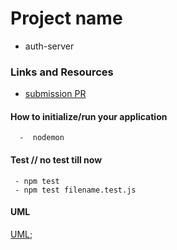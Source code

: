 
# Project name 

- auth-server

### Links and Resources

- [submission PR](https://github.com/Balqees-401-advanced-javascript/auth-server/pull/1)


#### How to initialize/run your application 
      
      -  nodemon

#### Test // no test till now
     
     - npm test
     - npm test filename.test.js

#### UML

[UML](umlAut.png);
